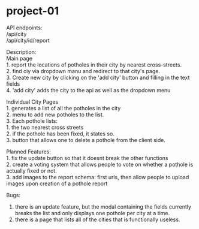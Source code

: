 # project-01

API endpoints:  
/api/city  
/api/city/id/report  

Description:  
  Main page  
    1. report the locations of potholes in their city by nearest cross-streets.  
    2. find ciy via dropdown manu and redirect to that city's page.  
    3. Create new city by clicking on the 'add city' button and filling in the text fields  
    4. 'add city' adds the city to the api as well as the dropdown menu  
  
  Individual City Pages  
    1. generates a list of all the potholes in the city   
    2. menu to add new potholes to the list.  
    3. Each pothole lists:  
      1. the two nearest cross streets  
      2. if the pothole has been fixed, it states so.    
      3. button that allows one to delete a pothole from the client side.  
      
      

Planned Features:  
    1. fix the update button so that it doesnt break the other functions  
    2. create a voting system that allows people to vote on whether a pothole is actually fixed or not.  
    3. add images to the report schema: first urls, then allow people to upload images upon creation of a pothole report  
    

Bugs:  
1. there is an update feature, but the modal containing the fields currently breaks the list and only displays one pothole per city at a time.  
2. there is a page that lists all of the cities that is functionally useless.  
